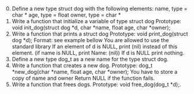 0. Define a new type struct dog with the following elements:
name, type = char *
age, type = float
owner, type = char *
1. Write a function that initialize a variable of type struct dog
Prototype: void init_dog(struct dog *d, char *name, float age, char *owner);
2. Write a function that prints a struct dog
Prototype: void print_dog(struct dog *d);
Format: see example bellow
You are allowed to use the standard library
If an element of d is NULL, print (nil) instead of this element. (if name is NULL, print Name: (nil))
If d is NULL print nothing.
3. Define a new type dog_t as a new name for the type struct dog.
4. Write a function that creates a new dog.
Prototype: dog_t *new_dog(char *name, float age, char *owner);
You have to store a copy of name and owner
Return NULL if the function fails.
5. Write a function that frees dogs.
Prototype: void free_dog(dog_t *d);.
